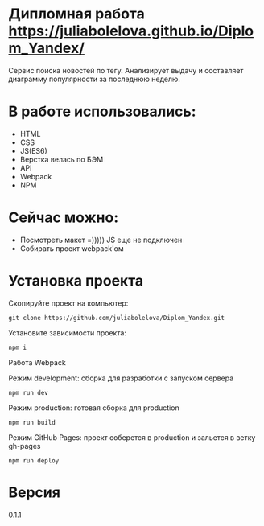 # Дипломная работа https://juliabolelova.github.io/Diplom_Yandex/

Сервис поиска новостей по тегу. Анализирует выдачу и составляет диаграмму популярности за последнюю неделю.

# В работе использовались:
- HTML
- CSS
- JS(ES6)
- Верстка велась по БЭМ
- API
- Webpack
- NPM

# Сейчас можно:
- Посмотреть макет =))))) JS еще не подключен
- Собирать проект webpack'ом

# Установка проекта
Скопируйте проект на компьютер:

`git clone https://github.com/juliabolelova/Diplom_Yandex.git`

Установите зависимости проекта:

`npm i`

Работа Webpack

Режим development: сборка для разработки с запуском сервера

`npm run dev`

Режим production: готовая сборка для production

`npm run build`

Режим GitHub Pages: проект соберется в production и зальется в ветку gh-pages

`npm run deploy`

# Версия 
0.1.1

